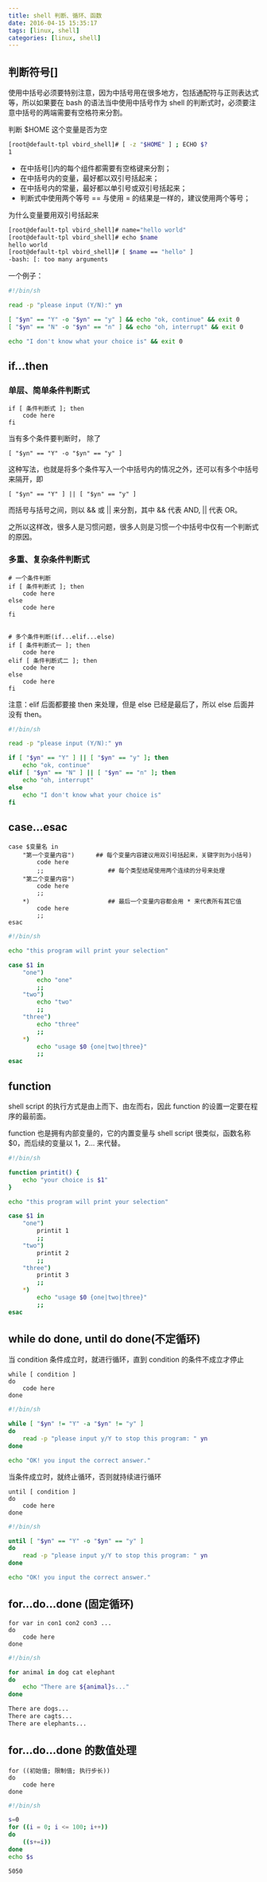 ```yaml
---
title: shell 判断、循环、函数
date: 2016-04-15 15:35:17
tags: [linux, shell]
categories: [linux, shell]
---
```


## 判断符号[]

使用中括号必须要特别注意，因为中括号用在很多地方，包括通配符与正则表达式等，所以如果要在 bash 的语法当中使用中括号作为 shell 的判断式时，必须要注意中括号的两端需要有空格符来分割。

判断 $HOME 这个变量是否为空

```bash
[root@default-tpl vbird_shell]# [ -z "$HOME" ] ; ECHO $?
1
```

* 在中括号[]内的每个组件都需要有空格键来分割；
* 在中括号内的变量，最好都以双引号括起来；
* 在中括号内的常量，最好都以单引号或双引号括起来；
* 判断式中使用两个等号 == 与使用 = 的结果是一样的，建议使用两个等号；

为什么变量要用双引号括起来

```bash
[root@default-tpl vbird_shell]# name="hello world"
[root@default-tpl vbird_shell]# echo $name
hello world
[root@default-tpl vbird_shell]# [ $name == "hello" ]
-bash: [: too many arguments
```

一个例子：

```bash
#!/bin/sh

read -p "please input (Y/N):" yn

[ "$yn" == "Y" -o "$yn" == "y" ] && echo "ok, continue" && exit 0
[ "$yn" == "N" -o "$yn" == "n" ] && echo "oh, interrupt" && exit 0

echo "I don't know what your choice is" && exit 0
```

## if...then

### 单层、简单条件判断式

``` 
if [ 条件判断式 ]; then
	code here
fi
```

当有多个条件要判断时， 除了 

```
[ "$yn" == "Y" -o "$yn" == "y" ]
```

这种写法，也就是将多个条件写入一个中括号内的情况之外，还可以有多个中括号来隔开，即

```
[ "$yn" == "Y" ] || [ "$yn" == "y" ]
```

而括号与括号之间，则以 && 或 || 来分割，其中 && 代表 AND, || 代表 OR。

之所以这样改，很多人是习惯问题，很多人则是习惯一个中括号中仅有一个判断式的原因。

### 多重、复杂条件判断式

```
# 一个条件判断
if [ 条件判断式 ]; then
	code here
else
	code here
fi
```

```

# 多个条件判断(if...elif...else)
if [ 条件判断式一 ]; then
	code here
elif [ 条件判断式二 ]; then
	code here
else
	code here
fi
```

注意：elif 后面都要接 then 来处理，但是 else 已经是最后了，所以 else 后面并没有 then。

```bash
#!/bin/sh

read -p "please input (Y/N):" yn

if [ "$yn" == "Y" ] || [ "$yn" == "y" ]; then
	echo "ok, continue"
elif [ "$yn" == "N" ] || [ "$yn" == "n" ]; then
	echo "oh, interrupt"
else
	echo "I don't know what your choice is"
fi
```

## case...esac

```
case $变量名 in
	"第一个变量内容")   	## 每个变量内容建议用双引号括起来，关键字则为小括号)
		code here
		;;					## 每个类型结尾使用两个连续的分号来处理
	"第二个变量内容")
		code here
		;;
	*)						## 最后一个变量内容都会用 * 来代表所有其它值
		code here
		;;
esac
```

```bash
#!/bin/sh

echo "this program will print your selection"

case $1 in
    "one")
        echo "one"
        ;;
    "two")
        echo "two"
        ;;
    "three")
        echo "three"
        ;;
    *)
        echo "usage $0 {one|two|three}"
        ;;
esac
```

## function

shell script 的执行方式是由上而下、由左而右，因此 function 的设置一定要在程序的最前面。

function 也是拥有内部变量的，它的内置变量与 shell script 很类似，函数名称 $0，而后续的变量以 $1，$2... 来代替。

```bash
#!/bin/sh

function printit() {
    echo "your choice is $1"
}

echo "this program will print your selection"

case $1 in
    "one")
        printit 1
        ;;
    "two")
        printit 2
        ;;
    "three")
        printit 3
        ;;
    *)
        echo "usage $0 {one|two|three}"
        ;;
esac
```

## while do done, until do done(不定循环)

当 condition 条件成立时，就进行循环，直到 condition 的条件不成立才停止

```
while [ condition ]
do
	code here
done
```

```bash
#!/bin/sh

while [ "$yn" != "Y" -a "$yn" != "y" ]
do
    read -p "please input y/Y to stop this program: " yn
done

echo "OK! you input the correct answer."
```

当条件成立时，就终止循环，否则就持续进行循环

```
until [ condition ]
do
	code here
done
```

```bash
#!/bin/sh

until [ "$yn" == "Y" -o "$yn" == "y" ]
do
    read -p "please input y/Y to stop this program: " yn
done

echo "OK! you input the correct answer."
```

## for...do...done (固定循环)

```
for var in con1 con2 con3 ...
do
	code here
done
```

```bash
#!/bin/sh

for animal in dog cat elephant
do
    echo "There are ${animal}s..."
done

There are dogs...
There are cagts...
There are elephants...
```

## for...do...done 的数值处理

```
for ((初始值; 限制值; 执行步长))
do
	code here
done
```

```bash
#!/bin/sh

s=0
for ((i = 0; i <= 100; i++))
do
    ((s+=i))
done
echo $s

5050
```











